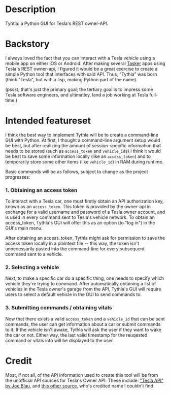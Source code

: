# Description
Tyhtla: a Python GUI for Tesla's REST owner-API.

# Backstory
I always loved the fact that you can interact with a Tesla vehicle using a mobile app on either iOS or Android. 
After making several [Tasker](https://play.google.com/store/apps/details?id=net.dinglisch.android.taskerm&hl=en_US) apps using Tesla's REST owner-api, I figured it would be a great exercise to create a simple Python tool that interfaces with said API.
Thus, "Tythla" was born (think "Tesla", but with a lisp, making Python part of the name).

(pssst, that's just the primary goal; the tertiary goal is to impress some Tesla software engineers, and ultimatley, land a job working at Tesla full-time.)

# Intended featureset

I think the best way to implement Tythla will be to create a command-line GUI with Python. At first, I thought a command-line argument setup would be best, but after realizing the amount of session-specific information that needs to be stored (such as `access_token` and `vehicle_id`s) I think it would be best to save some information locally (like an `access_token`) and to temporarily store some other items (like `vehicle_id`) in RAM during runtime.

Basic commands will be as follows, subject to change as the project progresses:

### 1. Obtaining an access token
To interact with a Tesla car, one must firstly obtain an API authorization key, known as an `access_token`. This token is provided by the owner-api in exchange for a valid username and password of a Tesla owner account, and is used in every command sent to Tesla's vehicle network. To obtain an access_token, Tythla's GUI will offer this as an option (to "log in") in the GUI's main menu.

After obtaining an access_token, Tythla might ask for permission to save the access token locally in a plaintext file -- this way, the token isn't unnecessarily pasted into the command-line for every subsequent command sent to a vehicle.

### 2. Selecting a vehicle
Next, to make a specific car do a specific thing, one needs to specify which vehicle they're trying to command. After automatically obtaining a list of vehicles in the Tesla owner's garage from the API, Tythla's GUI will require users to select a default vehicle in the GUI to send commands to.

### 3. Submitting commands / obtaining vitals
Now that there exists a valid `access_token` and a `vehicle_id` that can be sent commands, the user can get information about a car or submit commands to it. If the vehicle isn't awake, Tythla will ask the user if they want to wake the car or not. Either way, the last valid timestamp for the reuqested command or vitals info will be displayed to the user.

# Credit
Most, if not all, of the API information used to create this tool will be from the unofficial API sources for Tesla's Owner API. These include:
["Tesla API" by Joe Blau](https://www.teslaapi.io/), and [this other source](https://tesla-api.timdorr.com/), who's credited name I couldn't find. 
